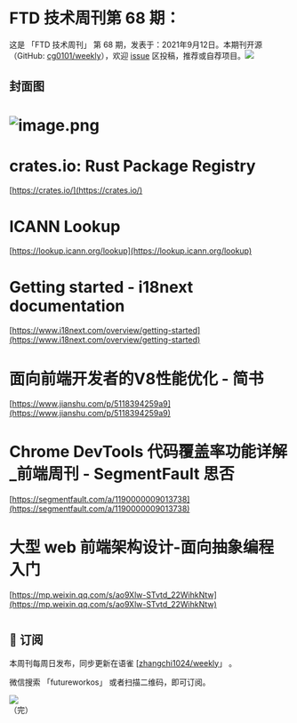 # FTD 技术周刊第 68 期：
这是 「FTD 技术周刊」 第 68 期，发表于：2021年9月12日。本期刊开源（GitHub: [cg0101/weekly](https://github.com/cg0101/weekly)），欢迎 [issue](https://github.com/cg0101/weekly/issues) 区投稿，推荐或自荐项目。![](https://visitor-badge.glitch.me/badge?page_id=cg0101.weekly) <a href="https://www.linkedin.com/in/%E9%A9%B0-%E5%BC%A0-60669710a/">
        </a>
## 封面图


# ![image.png](https://cdn.nlark.com/yuque/0/2021/png/132503/1617677549471-33c862f5-8656-449b-9bc9-2b350e805332.png#height=477&id=MnCcl&margin=%5Bobject%20Object%5D&name=image.png&originHeight=720&originWidth=1080&originalType=binary&size=1627108&status=done&style=none&width=715)
# crates.io: Rust Package Registry
[https://crates.io/](https://crates.io/)
# ICANN Lookup
[https://lookup.icann.org/lookup](https://lookup.icann.org/lookup)
# Getting started - i18next documentation
[https://www.i18next.com/overview/getting-started](https://www.i18next.com/overview/getting-started)
# 面向前端开发者的V8性能优化 - 简书
[https://www.jianshu.com/p/5118394259a9](https://www.jianshu.com/p/5118394259a9)
# Chrome DevTools 代码覆盖率功能详解_前端周刊 - SegmentFault 思否
[https://segmentfault.com/a/1190000009013738](https://segmentfault.com/a/1190000009013738)<br />

# 大型 web 前端架构设计-面向抽象编程入门
[https://mp.weixin.qq.com/s/ao9Xlw-STvtd_22WihkNtw](https://mp.weixin.qq.com/s/ao9Xlw-STvtd_22WihkNtw)
# 





## 📅 订阅
本周刊每周日发布，同步更新在语雀 [[zhangchi1024/weekly](https://www.yuque.com/zhangchi1024/weekly)」 。


微信搜索 「futureworkos」 或者扫描二维码，即可订阅。
<div align="left"> <img src="https://cdn.nlark.com/yuque/0/2021/jpeg/132503/1640750963398-e8538e9e-6b96-46f7-abff-c93b56bdd377.jpeg?x-oss-process=image%2Fwatermark%2Ctype_d3F5LW1pY3JvaGVp%2Csize_36%2Ctext_5byg6amw%2Ccolor_FFFFFF%2Cshadow_50%2Ct_80%2Cg_se%2Cx_10%2Cy_10%2Fresize%2Cw_426%2Climit_0" ></div>
    （完）